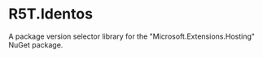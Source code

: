 # R5T.Identos
A package version selector library for the "Microsoft.Extensions.Hosting" NuGet package.
